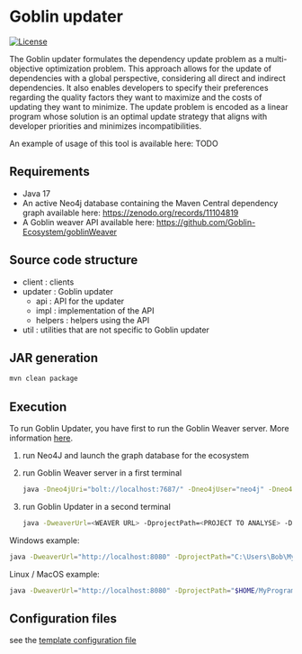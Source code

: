 # Goblin updater
[![License](https://img.shields.io/badge/license-Apache%202.0-blue.svg)](LICENSE.txt)

The Goblin updater formulates the dependency update problem as a multi-objective optimization problem. This approach allows for the update of dependencies with a global perspective, considering all direct and indirect dependencies. It also enables developers to specify their preferences regarding the quality factors they want to maximize and the costs of updating they want to minimize. The update problem is encoded as a linear program whose solution is an optimal update strategy that aligns with developer priorities and minimizes incompatibilities.

An example of usage of this tool is available here: TODO

## Requirements
- Java 17
- An active Neo4j database containing the Maven Central dependency graph available here: https://zenodo.org/records/11104819
- A Goblin weaver API available here: https://github.com/Goblin-Ecosystem/goblinWeaver

## Source code structure

- client : clients
- updater : Goblin updater
  - api : API for the updater
  - impl : implementation of the API
  - helpers : helpers using the API
- util : utilities that are not specific to Goblin updater

## JAR generation

```sh
mvn clean package
```

## Execution

To run Goblin Updater, you have first to run the Goblin Weaver server. More information [here](https://github.com/Goblin-Ecosystem/goblinWeaver).

1. run Neo4J and launch the graph database for the ecosystem

2. run Goblin Weaver server in a first terminal
    ```sh
    java -Dneo4jUri="bolt://localhost:7687/" -Dneo4jUser="neo4j" -Dneo4jPassword="goblindb" -jar ./target/goblinWeaver-1.0.0.jar noUpdate
    ```

3. run Goblin Updater in a second terminal
    ```sh
    java -DweaverUrl=<WEAVER URL> -DprojectPath=<PROJECT TO ANALYSE> -DconfFile=<CONFIGURATION FILE> -jar <JAR FILE>
    ```

Windows example:

```sh
java -DweaverUrl="http://localhost:8080" -DprojectPath="C:\Users\Bob\MyProgram" -DconfFile=".\gUpdaterConfig.yml" -jar .\goblinUpdater-1.0.0-jar-with-dependencies.jar
```

Linux / MacOS example:

```sh
java -DweaverUrl="http://localhost:8080" -DprojectPath="$HOME/MyProgram" -DconfFile="./gUpdaterConfig.yml" -jar .\goblinUpdater-1.0.0-jar-with-dependencies.jar
```

## Configuration files

see the [template configuration file](gUpdaterConfig_TEMPLATE.yml)
